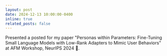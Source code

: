 ```yaml
---
layout: post
date: 2024-12-13 10:00:00-0400
inline: true
related_posts: false
---
```


Presented a posted for my paper "Personas within Parameters: Fine-Tuning Small Language Models with Low-Rank Adapters to Mimic User Behaviors" at AFM Workshop, NeurIPS 2024 🚀.
